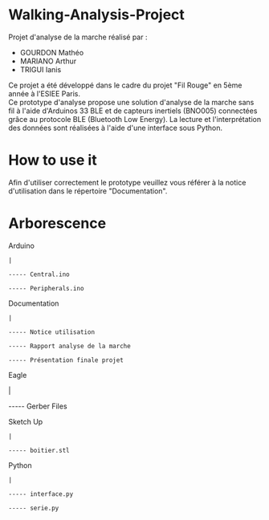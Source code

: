 # Walking-Analysis-Project
Projet d'analyse de la marche réalisé par :
  - GOURDON Mathéo
  - MARIANO Arthur 
  - TRIGUI Ianis

Ce projet a été développé dans le cadre du projet "Fil Rouge" en 5ème année à l'ESIEE Paris.  
Ce prototype d'analyse propose une solution d'analyse de la marche sans fil à l'aide d'Arduinos 33 BLE et de capteurs inertiels (BNO005) connectées grâce au protocole BLE (Bluetooth Low Energy). La lecture et l'interprétation des données sont réalisées à l'aide d'une interface sous Python.


# How to use it
Afin d'utiliser correctement le prototype veuillez vous référer à la notice d'utilisation dans le répertoire "Documentation".

# Arborescence
Arduino
    
    |
	
    ----- Central.ino
	
    ----- Peripherals.ino

Documentation
    
    |
	
    ----- Notice utilisation
	
    ----- Rapport analyse de la marche
	
    ----- Présentation finale projet

Eagle

   |

   ----- Gerber Files

Sketch Up

    |
    
    ----- boitier.stl

Python

    |

    ----- interface.py
	
    ----- serie.py
